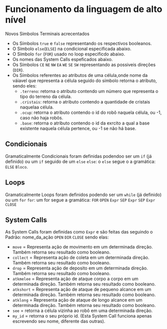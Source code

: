 # Funcionamento da linguagem de alto nível

Novos Simbolos Terminais acrecentados
* Os Símbolos `true` e `false` representando os respectivos booleanos.
* O Símbolo `else`(`ELSE`) na condicional especificada abaixo.
* O Símbolo `for` (`FOR`) usado no loop especificdo abaixo.
* Os nomes das System Calls espeficados abaixo.
* Os Símbolos `CE` `NE` `NW` `EA` `WE` `SE` `SW` representando as possiveis direções (`DIR`).
* Os Símbolos referentes ao atributos de uma célula,onde nome da váiavel que representa a célula seguido do símbolo retorna o atributo, sendo eles:
    * `.terreno`: retorna o atributo contendo um número que representa o tipo do terreno da célula.
    * `.cristais`: retorna o atributo contendo a quantidade de cristais naquelaa célula.
    * `.ocup`: retorna o atributo contendo o id do robô naquela célula, ou -1, caso não haja robôs.
    * `.base`: retorna o atributo contendo o id da exrcito a qual a base existente naquela célula pertence, ou -1 se não há base.
## Condicionais

Gramaticalmente Condicionais foram definidas podendoo ser um `if` (já definido) ou um `if` seguido de um `else`
`else`: o `else` segue o a gramática: `ELSE` `Bloco`.

## Loops

Gramaticalmente Loops foram definidos podendo ser um `while` (já definido) ou um `for`
`for`: um for segue a gramática: `FOR` `OPEN` `Expr` `SEP` `Expr` `SEP` `Expr` `CLOSE`

## System Calls

As System Calls foram definidas como `Expr` e são feitas das seguindo o Padrão: nome_da_ação `OPEN` `DIR` `CLOSE` sendo elas:
* `move` = Representa ação de movimento em um determinada direção. Também retorna seu resultado como booleano.
* `collect` = Representa ação de coleta em um determinada direção. Também retorna seu resultado como booleano.
* `drop` = Representa ação de deposito em um determinada direção. Também retorna seu resultado como booleano.
* `atkmelee` = Representa ação de ataque corpo a corpo em um determinada direção. Também retorna seu resultado como booleano.
* `atkshort` = Representa ação de ataque de pequeno alcance em um determinada direção. Também retorna seu resultado como booleano.
* `atklong` = Representa ação de ataque de longo alcance em um determinada direção. Também retorna seu resultado como booleano.
* `see` = retorna a célula vizinha ao robô em uma determinada direção.
* `my_id` = retorna o seu próprio id. (Esta System Call funciona apenas escrevendo seu nome, diferente das outras).

